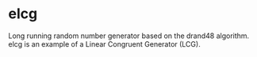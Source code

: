 # elcg
Long running random number generator based on the drand48 algorithm.
elcg is an example of a Linear Congruent Generator (LCG).
